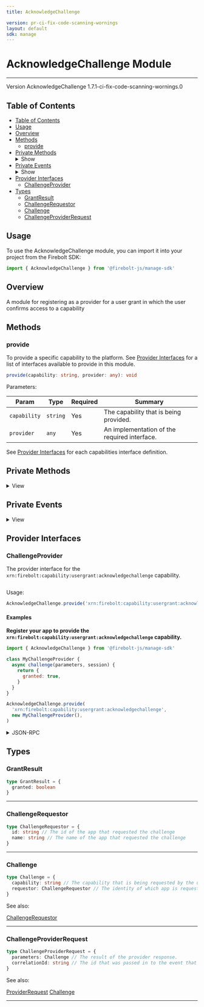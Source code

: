 ```yaml
---
title: AcknowledgeChallenge

version: pr-ci-fix-code-scanning-wornings
layout: default
sdk: manage
---
```


# AcknowledgeChallenge Module

---

Version AcknowledgeChallenge 1.7.1-ci-fix-code-scanning-wornings.0

## Table of Contents

- [Table of Contents](#table-of-contents)
- [Usage](#usage)
- [Overview](#overview)
- [Methods](#methods)
  - [provide](#provide)
- [Private Methods](#private-methods)<details markdown="1"  ontoggle="document.getElementById('private-methods-details').open=this.open"><summary>Show</summary>
  - [challengeFocus](#challengefocus)
  - [challengeResponse](#challengeresponse)
  </details>
- [Private Events](#private-events)<details markdown="1"  ontoggle="document.getElementById('private-events-details').open=this.open"><summary>Show</summary>
  </details>
- [Provider Interfaces](#provider-interfaces)
  - [ChallengeProvider](#challengeprovider)
- [Types](#types)
  - [GrantResult](#grantresult)
  - [ChallengeRequestor](#challengerequestor)
  - [Challenge](#challenge)
  - [ChallengeProviderRequest](#challengeproviderrequest)

## Usage

To use the AcknowledgeChallenge module, you can import it into your project from the Firebolt SDK:

```javascript
import { AcknowledgeChallenge } from '@firebolt-js/manage-sdk'
```

## Overview

A module for registering as a provider for a user grant in which the user confirms access to a capability

## Methods

### provide

To provide a specific capability to the platform. See [Provider Interfaces](#provider-interfaces) for a list of interfaces available to provide in this module.

```typescript
provide(capability: string, provider: any): void
```

Parameters:

| Param        | Type     | Required | Summary                                      |
| ------------ | -------- | -------- | -------------------------------------------- |
| `capability` | `string` | Yes      | The capability that is being provided.       |
| `provider`   | `any`    | Yes      | An implementation of the required interface. |

See [Provider Interfaces](#provider-interfaces) for each capabilities interface definition.

## Private Methods

<details markdown="1"  id="private-methods-details">
  <summary>View</summary>

### challengeError

_This is a private RPC method._

Internal API for Challenge Provider to send back error.

Parameters:

| Param           | Type     | Required | Description |
| --------------- | -------- | -------- | ----------- |
| `correlationId` | `string` | true     |             |
| `error`         | `object` | true     |             |

Result:

Capabilities:

| Role     | Capability                                             |
| -------- | ------------------------------------------------------ |
| provides | xrn:firebolt:capability:usergrant:acknowledgechallenge |

#### Examples

Example 1

JSON-RPC:

Request:

```json
{
  "jsonrpc": "2.0",
  "id": 1,
  "method": "AcknowledgeChallenge.challengeError",
  "params": {
    "correlationId": "123",
    "error": {
      "code": 1,
      "message": "Error"
    }
  }
}
```

Response:

```json
{
  "jsonrpc": "2.0",
  "id": 1,
  "result": null
}
```

---

### challengeFocus

_This is a private RPC method._

Internal API for Challenge Provider to request focus for UX purposes.

Result:

Capabilities:

| Role     | Capability                                             |
| -------- | ------------------------------------------------------ |
| provides | xrn:firebolt:capability:usergrant:acknowledgechallenge |

#### Examples

Example

JSON-RPC:

Request:

```json
{
  "jsonrpc": "2.0",
  "id": 1,
  "method": "AcknowledgeChallenge.challengeFocus",
  "params": {}
}
```

Response:

```json
{
  "jsonrpc": "2.0",
  "id": 1,
  "result": null
}
```

---

### challengeResponse

_This is a private RPC method._

Internal API for Challenge Provider to send back response.

Parameters:

| Param           | Type                          | Required | Description |
| --------------- | ----------------------------- | -------- | ----------- |
| `correlationId` | `string`                      | true     |             |
| `result`        | [`GrantResult`](#grantresult) | true     |             |

Result:

Capabilities:

| Role     | Capability                                             |
| -------- | ------------------------------------------------------ |
| provides | xrn:firebolt:capability:usergrant:acknowledgechallenge |

#### Examples

Example #1

JSON-RPC:

Request:

```json
{
  "jsonrpc": "2.0",
  "id": 1,
  "method": "AcknowledgeChallenge.challengeResponse",
  "params": {
    "correlationId": "123",
    "result": {
      "granted": true
    }
  }
}
```

Response:

```json
{
  "jsonrpc": "2.0",
  "id": 1,
  "result": null
}
```

Example #2

JSON-RPC:

Request:

```json
{
  "jsonrpc": "2.0",
  "id": 1,
  "method": "AcknowledgeChallenge.challengeResponse",
  "params": {
    "correlationId": "123",
    "result": {
      "granted": false
    }
  }
}
```

Response:

```json
{
  "jsonrpc": "2.0",
  "id": 1,
  "result": null
}
```

Example #3

JSON-RPC:

Request:

```json
{
  "jsonrpc": "2.0",
  "id": 1,
  "method": "AcknowledgeChallenge.challengeResponse",
  "params": {
    "correlationId": "123",
    "result": {
      "granted": null
    }
  }
}
```

Response:

```json
{
  "jsonrpc": "2.0",
  "id": 1,
  "result": null
}
```

---

</details>

## Private Events

<details markdown="1"  id="private-events-details">
  <summary>View</summary>

### onRequestChallenge

_This is a private RPC method._

Registers as a provider for when the user should be challenged in order to confirm access to a capability

Parameters:

| Param    | Type      | Required | Description |
| -------- | --------- | -------- | ----------- |
| `listen` | `boolean` | true     |             |

Result:

[ChallengeProviderRequest](#challengeproviderrequest)

Capabilities:

| Role     | Capability                                             |
| -------- | ------------------------------------------------------ |
| provides | xrn:firebolt:capability:usergrant:acknowledgechallenge |

#### Examples

Default Example

JSON-RPC:

Request:

```json
{
  "jsonrpc": "2.0",
  "id": 1,
  "method": "AcknowledgeChallenge.onRequestChallenge",
  "params": {
    "listen": true
  }
}
```

Response:

```json
{
  "jsonrpc": "2.0",
  "id": 1,
  "result": {
    "correlationId": "abc",
    "parameters": {
      "capability": "xrn:firebolt:capability:localization::postal-code",
      "requestor": {
        "id": "ReferenceApp",
        "name": "Firebolt Reference App"
      }
    }
  }
}
```

---

</details>

## Provider Interfaces

### ChallengeProvider

The provider interface for the `xrn:firebolt:capability:usergrant:acknowledgechallenge` capability.

```typescript

```

Usage:

```typescript
AcknowledgeChallenge.provide('xrn:firebolt:capability:usergrant:acknowledgechallenge', provider: ChallengeProvider | object)
```

#### Examples

**Register your app to provide the `xrn:firebolt:capability:usergrant:acknowledgechallenge` capability.**

```javascript
import { AcknowledgeChallenge } from '@firebolt-js/manage-sdk'

class MyChallengeProvider {
  async challenge(parameters, session) {
    return {
      granted: true,
    }
  }
}

AcknowledgeChallenge.provide(
  'xrn:firebolt:capability:usergrant:acknowledgechallenge',
  new MyChallengeProvider(),
)
```

<details markdown="1" >
    <summary>JSON-RPC</summary>

**Register to recieve each provider API**

Request:

```json
{
  "id": 1,
  "method": "AcknowledgeChallenge.onRequestChallenge",
  "params": {
    "listen": true
  }
}
```

Response:

```json
{
  "id": 1,
  "result": {
    "listening": true,
    "event": "AcknowledgeChallenge.onRequestChallenge"
  }
}
```

**Asynchronous event to initiate challenge()**

Event Response:

```json
{
  "id": 1,
  "result": {
    "correlationId": undefined,
    "parameters": {
      "capability": "xrn:firebolt:capability:localization::postal-code",
      "requestor": {
        "id": "ReferenceApp",
        "name": "Firebolt Reference App"
      }
    }
  }
}
```

**App initiated response to event**

Request:

```json
{
  "id": 2,
  "method": "AcknowledgeChallenge.challengeResponse",
  "params": {
    "correlationId": undefined,
    "result": {
      "granted": true
    }
  }
}
```

Response:

```json
{
  "id": 2,
  "result": true
}
```

</details>

## Types

### GrantResult

```typescript
type GrantResult = {
  granted: boolean
}
```

---

### ChallengeRequestor

```typescript
type ChallengeRequestor = {
  id: string // The id of the app that requested the challenge
  name: string // The name of the app that requested the challenge
}
```

---

### Challenge

```typescript
type Challenge = {
  capability: string // The capability that is being requested by the user to approve
  requestor: ChallengeRequestor // The identity of which app is requesting access to this capability
}
```

See also:

[ChallengeRequestor](#challengerequestor)

---

### ChallengeProviderRequest

```typescript
type ChallengeProviderRequest = {
  parameters: Challenge // The result of the provider response.
  correlationId: string // The id that was passed in to the event that triggered a provider method to be called
}
```

See also:

[ProviderRequest](../Types/schemas/#ProviderRequest)
[Challenge](#challenge-1)

---
